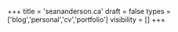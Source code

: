 +++
title = 'seananderson.ca'
draft = false
types = ['blog','personal','cv','portfolio']
visibility = []
+++
